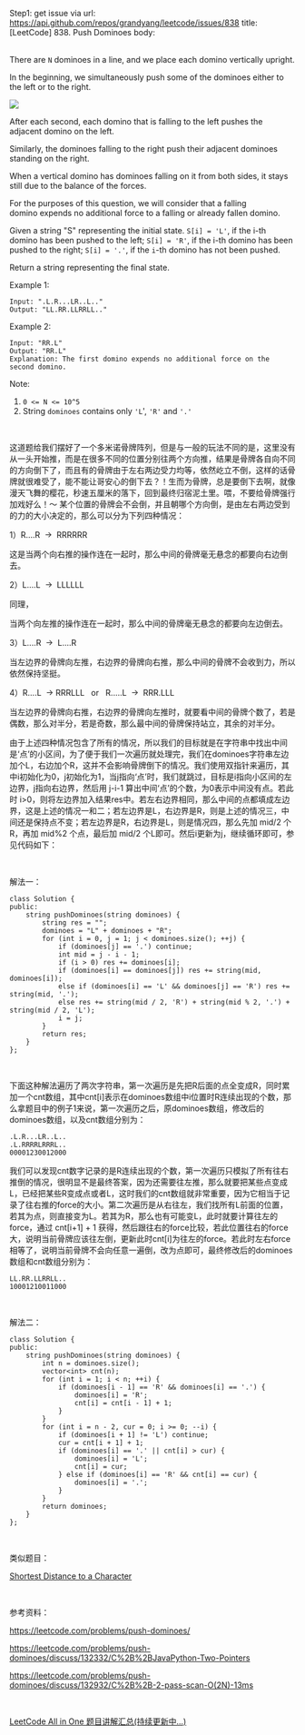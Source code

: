 Step1: get issue via url: https://api.github.com/repos/grandyang/leetcode/issues/838 
 title:[LeetCode] 838. Push Dominoes 
 body:  
  

There are `N` dominoes in a line, and we place each domino vertically upright.

In the beginning, we simultaneously push some of the dominoes either to the left or to the right.

![](https://s3-lc-upload.s3.amazonaws.com/uploads/2018/05/18/domino.png)

After each second, each domino that is falling to the left pushes the adjacent domino on the left.

Similarly, the dominoes falling to the right push their adjacent dominoes standing on the right.

When a vertical domino has dominoes falling on it from both sides, it stays still due to the balance of the forces.

For the purposes of this question, we will consider that a falling domino expends no additional force to a falling or already fallen domino.

Given a string "S" representing the initial state. `S[i] = 'L'`, if the i-th domino has been pushed to the left; `S[i] = 'R'`, if the i-th domino has been pushed to the right; `S[i] = '.'`, if the `i`-th domino has not been pushed.

Return a string representing the final state. 

Example 1:
    
    
    Input: ".L.R...LR..L.."
    Output: "LL.RR.LLRRLL.."
    

Example 2:
    
    
    Input: "RR.L"
    Output: "RR.L"
    Explanation: The first domino expends no additional force on the second domino.
    

Note:

  1. `0 <= N <= 10^5`
  2. String `dominoes` contains only `'L`', `'R'` and `'.'`



 

这道题给我们摆好了一个多米诺骨牌阵列，但是与一般的玩法不同的是，这里没有从一头开始推，而是在很多不同的位置分别往两个方向推，结果是骨牌各自向不同的方向倒下了，而且有的骨牌由于左右两边受力均等，依然屹立不倒，这样的话骨牌就很难受了，能不能让哥安心的倒下去？！生而为骨牌，总是要倒下去啊，就像漫天飞舞的樱花，秒速五厘米的落下，回到最终归宿泥土里。喂，不要给骨牌强行加戏好么！～ 某个位置的骨牌会不会倒，并且朝哪个方向倒，是由左右两边受到的力的大小决定的，那么可以分为下列四种情况：

1）R....R  ->  RRRRRR

这是当两个向右推的操作连在一起时，那么中间的骨牌毫无悬念的都要向右边倒去。

2）L....L  ->  LLLLLL

同理，

当两个向左推的操作连在一起时，那么中间的骨牌毫无悬念的都要向左边倒去。

3）L....R  ->  L....R

当左边界的骨牌向左推，右边界的骨牌向右推，那么中间的骨牌不会收到力，所以依然保持坚挺。

4）R....L  -> RRRLLL   or   R.....L  ->  RRR.LLL

当左边界的骨牌向右推，右边界的骨牌向左推时，就要看中间的骨牌个数了，若是偶数，那么对半分，若是奇数，那么最中间的骨牌保持站立，其余的对半分。 

由于上述四种情况包含了所有的情况，所以我们的目标就是在字符串中找出中间是‘点’的小区间，为了便于我们一次遍历就处理完，我们在dominoes字符串左边加个L，右边加个R，这并不会影响骨牌倒下的情况。我们使用双指针来遍历，其中i初始化为0，j初始化为1，当j指向‘点’时，我们就跳过，目标是i指向小区间的左边界，j指向右边界，然后用 j-i-1 算出中间‘点’的个数，为0表示中间没有点。若此时 i>0，则将左边界加入结果res中。若左右边界相同，那么中间的点都填成左边界，这是上述的情况一和二；若左边界是L，右边界是R，则是上述的情况三，中间还是保持点不变；若左边界是R，右边界是L，则是情况四，那么先加 mid/2 个R，再加 mid%2 个点，最后加 mid/2 个L即可。然后i更新为j，继续循环即可，参见代码如下：

 

解法一：
    
    
    class Solution {
    public:
        string pushDominoes(string dominoes) {
            string res = "";
            dominoes = "L" + dominoes + "R";
            for (int i = 0, j = 1; j < dominoes.size(); ++j) {
                if (dominoes[j] == '.') continue;
                int mid = j - i - 1;
                if (i > 0) res += dominoes[i];
                if (dominoes[i] == dominoes[j]) res += string(mid, dominoes[i]);
                else if (dominoes[i] == 'L' && dominoes[j] == 'R') res += string(mid, '.');
                else res += string(mid / 2, 'R') + string(mid % 2, '.') + string(mid / 2, 'L');
                i = j;
            }
            return res;
        }
    };

 

下面这种解法遍历了两次字符串，第一次遍历是先把R后面的点全变成R，同时累加一个cnt数组，其中cnt[i]表示在dominoes数组中i位置时R连续出现的个数，那么拿题目中的例子1来说，第一次遍历之后，原dominoes数组，修改后的dominoes数组，以及cnt数组分别为：
    
    
    .L.R...LR..L..
    .L.RRRRLRRRL..
    00001230012000

我们可以发现cnt数字记录的是R连续出现的个数，第一次遍历只模拟了所有往右推倒的情况，很明显不是最终答案，因为还需要往左推，那么就要把某些点变成L，已经把某些R变成点或者L，这时我们的cnt数组就非常重要，因为它相当于记录了往右推的force的大小。第二次遍历是从右往左，我们找所有L前面的位置，若其为点，则直接变为L。若其为R，那么也有可能变L，此时就要计算往左的force，通过 cnt[i+1] + 1 获得，然后跟往右的force比较，若此位置往右的force大，说明当前骨牌应该往左倒，更新此时cnt[i]为往左的force。若此时左右force相等了，说明当前骨牌不会向任意一遍倒，改为点即可，最终修改后的dominoes数组和cnt数组分别为：
    
    
    LL.RR.LLRRLL..
    10001210011000

 

解法二：
    
    
    class Solution {
    public:
        string pushDominoes(string dominoes) {
            int n = dominoes.size();
            vector<int> cnt(n);
            for (int i = 1; i < n; ++i) {
                if (dominoes[i - 1] == 'R' && dominoes[i] == '.') {
                    dominoes[i] = 'R';
                    cnt[i] = cnt[i - 1] + 1;
                }
            }
            for (int i = n - 2, cur = 0; i >= 0; --i) {
                if (dominoes[i + 1] != 'L') continue;
                cur = cnt[i + 1] + 1;
                if (dominoes[i] == '.' || cnt[i] > cur) {
                    dominoes[i] = 'L';
                    cnt[i] = cur;
                } else if (dominoes[i] == 'R' && cnt[i] == cur) {
                    dominoes[i] = '.';
                }
            }
            return dominoes;
        }
    };

 

类似题目：

[Shortest Distance to a Character](https://www.cnblogs.com/grandyang/p/10113218.html)

 

参考资料：

<https://leetcode.com/problems/push-dominoes/>

<https://leetcode.com/problems/push-dominoes/discuss/132332/C%2B%2BJavaPython-Two-Pointers>

<https://leetcode.com/problems/push-dominoes/discuss/132932/C%2B%2B-2-pass-scan-O(2N)-13ms>

 

[LeetCode All in One 题目讲解汇总(持续更新中...)](http://www.cnblogs.com/grandyang/p/4606334.html)
